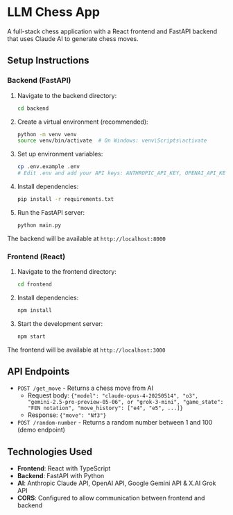 # LLM Chess App

A full-stack chess application with a React frontend and FastAPI backend that uses Claude AI to generate chess moves.

## Setup Instructions

### Backend (FastAPI)

1. Navigate to the backend directory:
   ```bash
   cd backend
   ```

2. Create a virtual environment (recommended):
   ```bash
   python -m venv venv
   source venv/bin/activate  # On Windows: venv\Scripts\activate
   ```

3. Set up environment variables:
   ```bash
   cp .env.example .env
   # Edit .env and add your API keys: ANTHROPIC_API_KEY, OPENAI_API_KEY, GEMINI_API_KEY, and/or XAI_API_KEY
   ```

4. Install dependencies:
   ```bash
   pip install -r requirements.txt
   ```

5. Run the FastAPI server:
   ```bash
   python main.py
   ```

The backend will be available at `http://localhost:8000`

### Frontend (React)

1. Navigate to the frontend directory:
   ```bash
   cd frontend
   ```

2. Install dependencies:
   ```bash
   npm install
   ```

3. Start the development server:
   ```bash
   npm start
   ```

The frontend will be available at `http://localhost:3000`

## API Endpoints

- `POST /get_move` - Returns a chess move from AI
  - Request body: `{"model": "claude-opus-4-20250514", "o3", "gemini-2.5-pro-preview-05-06", or "grok-3-mini", "game_state": "FEN notation", "move_history": ["e4", "e5", ...]}`
  - Response: `{"move": "Nf3"}`
- `POST /random-number` - Returns a random number between 1 and 100 (demo endpoint)

## Technologies Used

- **Frontend**: React with TypeScript
- **Backend**: FastAPI with Python
- **AI**: Anthropic Claude API, OpenAI API, Google Gemini API & X.AI Grok API
- **CORS**: Configured to allow communication between frontend and backend